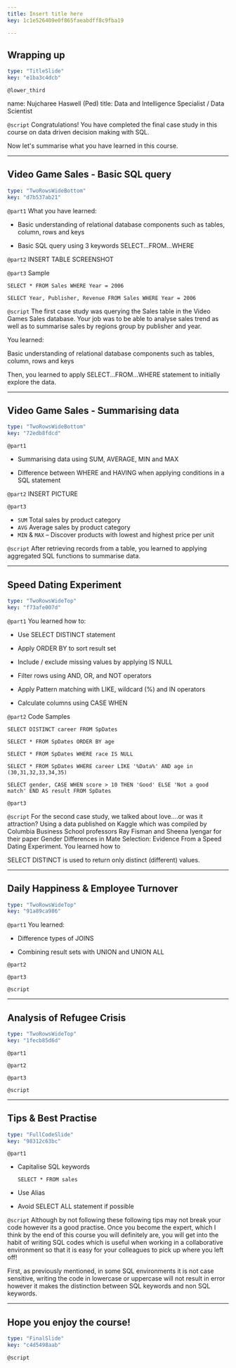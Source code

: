 ```yaml
---
title: Insert title here
key: 1c1e526409e0f865faeabdff8c9fba19

---
```

## Wrapping up

```yaml
type: "TitleSlide"
key: "e1ba3c4dcb"
```

`@lower_third`

name: Nujcharee Haswell (Ped)
title: Data and Intelligence Specialist / Data Scientist


`@script`
Congratulations! You have completed the final case study in this course on data driven decision making with SQL.

Now let's summarise what you have learned in this course.


---
## Video Game Sales - Basic SQL query

```yaml
type: "TwoRowsWideBottom"
key: "d7b537ab21"
```

`@part1`
What you have learned:

- Basic understanding of relational database components such as tables, column, rows and keys

- Basic SQL query using 3 keywords 
SELECT...FROM...WHERE


`@part2`
INSERT TABLE SCREENSHOT


`@part3`
Sample

``SELECT * FROM Sales WHERE Year = 2006`` 

 ``SELECT Year, Publisher, Revenue FROM Sales WHERE Year = 2006``


`@script`
The first case study was querying  the Sales table in the Video Games Sales database. Your job was to be able to analyse sales trend as well as to summarise sales by regions group by publisher and year.

You learned: 

Basic understanding of relational database components such as tables, column, rows and keys

Then, you learned to apply SELECT...FROM...WHERE statement to initially explore the data.


---
## Video Game Sales - Summarising data

```yaml
type: "TwoRowsWideBottom"
key: "72edb8fdcd"
```

`@part1`
- Summarising data using SUM, AVERAGE, MIN and MAX

- Difference between WHERE and  HAVING when applying conditions in a SQL statement


`@part2`
INSERT PICTURE


`@part3`
- ``SUM`` Total sales by product category
- ``AVG`` Average sales by product category
- ``MIN`` & ``MAX`` – Discover products with lowest and highest price per unit


`@script`
After retrieving records from a table, you learned to applying aggregated SQL functions to summarise data.


---
## Speed Dating Experiment

```yaml
type: "TwoRowsWideTop"
key: "f73afe007d"
```

`@part1`
You learned how to:

- Use SELECT DISTINCT statement
- Apply ORDER BY to sort result set 

- Include / exclude missing values by applying IS NULL 

- Filter rows using AND, OR, and NOT operators 

- Apply Pattern matching with LIKE, wildcard (%) and IN operators

- Calculate columns using CASE WHEN


`@part2`
Code Samples

``SELECT DISTINCT career FROM SpDates``

``SELECT * FROM SpDates ORDER BY age``

``SELECT * FROM SpDates WHERE race IS NULL``

``SELECT * FROM SpDates WHERE career LIKE '%Data%' AND age in (30,31,32,33,34,35)``

``SELECT gender, CASE WHEN score > 10 THEN 'Good' ELSE 'Not a good match' END AS result
 FROM SpDates``


`@part3`



`@script`
For the second case study, we talked about love....or was it attraction? Using a data published on Kaggle which was compiled by Columbia Business School professors Ray Fisman and Sheena Iyengar for their paper Gender Differences in Mate Selection: Evidence From a Speed Dating Experiment. You learned how to 
 
SELECT DISTINCT is used to return only distinct (different) values.


---
## Daily Happiness & Employee Turnover

```yaml
type: "TwoRowsWideTop"
key: "91a89ca986"
```

`@part1`
You learned:

- Difference types of JOINS

- Combining result sets with UNION and UNION ALL


`@part2`



`@part3`



`@script`



---
## Analysis of Refugee Crisis

```yaml
type: "TwoRowsWideTop"
key: "1fecb85d6d"
```

`@part1`



`@part2`



`@part3`



`@script`



---
## Tips & Best Practise

```yaml
type: "FullCodeSlide"
key: "98312c63bc"
```

`@part1`
- Capitalise SQL keywords

  ``SELECT * FROM sales``

- Use Alias

- Avoid SELECT ALL statement if possible


`@script`
Although by not following these following tips may not break your code however its a good practise. Once you become the expert, which I think by the end of this course you will definitely are, you will get into the habit of writing SQL codes which is useful when working in a collaborative environment so that it is easy for your colleagues to pick up where you left off!

First, as previously mentioned, in some SQL environments it is not case sensitive, writing the code in lowercase or uppercase will not result in error however it makes the distinction between SQL keywords and non SQL keywords.


---
## Hope you enjoy the course!

```yaml
type: "FinalSlide"
key: "c4d5498aab"
```

`@script`


